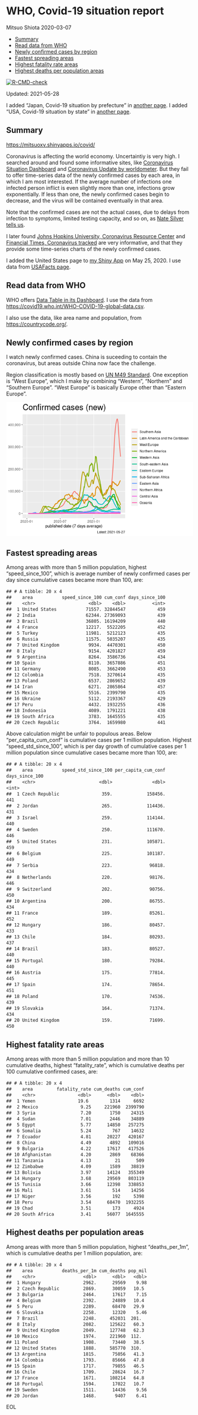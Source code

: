 WHO, Covid-19 situation report
================
Mitsuo Shiota
2020-03-07

-   [Summary](#summary)
-   [Read data from WHO](#read-data-from-who)
-   [Newly confirmed cases by region](#newly-confirmed-cases-by-region)
-   [Fastest spreading areas](#fastest-spreading-areas)
-   [Highest fatality rate areas](#highest-fatality-rate-areas)
-   [Highest deaths per population
    areas](#highest-deaths-per-population-areas)

<!-- badges: start -->

[![R-CMD-check](https://github.com/mitsuoxv/covid/workflows/R-CMD-check/badge.svg)](https://github.com/mitsuoxv/covid/actions)
<!-- badges: end -->

Updated: 2021-05-28

I added “Japan, Covid-19 situation by prefecture” in [another
page](Japan.md). I added “USA, Covid-19 situation by state” in [another
page](USA.md).

## Summary

<https://mitsuoxv.shinyapps.io/covid/>

Coronavirus is affecting the world economy. Uncertaintiy is very high. I
searched around and found some informative sites, like [Coronavirus
Situation
Dashboard](https://who.maps.arcgis.com/apps/opsdashboard/index.html#/c88e37cfc43b4ed3baf977d77e4a0667)
and [Coronavirus Update by
worldometer](https://www.worldometers.info/coronavirus/). But they fail
to offer time-series data of the newly confirmed cases by each area, in
which I am most interested. If the average number of infections one
infected person inflict is even slightly more than one, infections grow
exponentially. If less than one, the newly confirmed cases begin to
decrease, and the virus will be contained eventually in that area.

Note that the confirmed cases are not the actual cases, due to delays
from infection to symptoms, limited testing capacity, and so on, as
[Nate Silver tells
us](https://fivethirtyeight.com/features/coronavirus-case-counts-are-meaningless/).

I later found [Johns Hopkins University, Coronavirus Resource
Center](https://coronavirus.jhu.edu/) and [Financial Times, Coronavirus
tracked](https://www.ft.com/content/a26fbf7e-48f8-11ea-aeb3-955839e06441)
are very informative, and that they provide some time-series charts of
the newly confirmed cases.

I added the United States page to [my Shiny
App](https://mitsuoxv.shinyapps.io/covid/) on May 25, 2020. I use data
from [USAFacts
page](https://usafacts.org/visualizations/coronavirus-covid-19-spread-map/).

## Read data from WHO

WHO offers [Data Table in its Dashboard](https://covid19.who.int/table).
I use the data from
<https://covid19.who.int/WHO-COVID-19-global-data.csv>.

I also use the data, like area name and population, from
<https://countrycode.org/>.

## Newly confirmed cases by region

I watch newly confirmed cases. China is suceeding to contain the
coronavirus, but areas outside China now face the challenge.

Region classification is mostly based on [UN M49
Standard](https://unstats.un.org/unsd/methodology/m49/). One exception
is “West Europe”, which I make by combining “Western”, “Northern” and
“Southern Europe”. “West Europe” is basically Europe other than “Eastern
Europe”.

![](README_files/figure-gfm/chart-1.png)<!-- -->

## Fastest spreading areas

Among areas with more than 5 million population, highest
“speed\_since\_100”, which is average number of newly confirmed cases
per day since cumulative cases became more than 100, are:

    ## # A tibble: 20 x 4
    ##    area           speed_since_100 cum_conf days_since_100
    ##    <chr>                    <dbl>    <dbl>          <int>
    ##  1 United States           71557. 32844547            459
    ##  2 India                   62344. 27369093            439
    ##  3 Brazil                  36805. 16194209            440
    ##  4 France                  12217.  5522205            452
    ##  5 Turkey                  11981.  5212123            435
    ##  6 Russia                  11575.  5035207            435
    ##  7 United Kingdom           9934.  4470301            450
    ##  8 Italy                    9154.  4201827            459
    ##  9 Argentina                8264.  3586736            434
    ## 10 Spain                    8110.  3657886            451
    ## 11 Germany                  8085.  3662490            453
    ## 12 Colombia                 7518.  3270614            435
    ## 13 Poland                   6537.  2869652            439
    ## 14 Iran                     6271.  2865864            457
    ## 15 Mexico                   5516.  2399790            435
    ## 16 Ukraine                  5112.  2193367            429
    ## 17 Peru                     4432.  1932255            436
    ## 18 Indonesia                4089.  1791221            438
    ## 19 South Africa             3783.  1645555            435
    ## 20 Czech Republic           3764.  1659980            441

Above calculation might be unfair to populous areas. Below
“per\_capita\_cum\_conf” is cumulative cases per 1 million population.
Highest “speed\_std\_since\_100”, which is per day growth of cumulative
cases per 1 million population since cumulative cases became more than
100, are:

    ## # A tibble: 20 x 4
    ##    area           speed_std_since_100 per_capita_cum_conf days_since_100
    ##    <chr>                        <dbl>               <dbl>          <int>
    ##  1 Czech Republic                359.             158456.            441
    ##  2 Jordan                        265.             114436.            431
    ##  3 Israel                        259.             114144.            440
    ##  4 Sweden                        250.             111670.            446
    ##  5 United States                 231.             105871.            459
    ##  6 Belgium                       225.             101187.            449
    ##  7 Serbia                        223.              96818.            434
    ##  8 Netherlands                   220.              98176.            446
    ##  9 Switzerland                   202.              90756.            450
    ## 10 Argentina                     200.              86755.            434
    ## 11 France                        189.              85261.            452
    ## 12 Hungary                       186.              80457.            433
    ## 13 Chile                         184.              80293.            437
    ## 14 Brazil                        183.              80527.            440
    ## 15 Portugal                      180.              79284.            440
    ## 16 Austria                       175.              77814.            445
    ## 17 Spain                         174.              78654.            451
    ## 18 Poland                        170.              74536.            439
    ## 19 Slovakia                      164.              71374.            434
    ## 20 United Kingdom                159.              71699.            450

## Highest fatality rate areas

Among areas with more than 5 million population and more than 10
cumulative deaths, highest “fatality\_rate”, which is cumulative deaths
per 100 cumulative confirmed cases, are:

    ## # A tibble: 20 x 4
    ##    area         fatality_rate cum_deaths cum_conf
    ##    <chr>                <dbl>      <dbl>    <dbl>
    ##  1 Yemen                19.6        1314     6692
    ##  2 Mexico                9.25     221960  2399790
    ##  3 Syria                 7.20       1750    24315
    ##  4 Sudan                 7.01       2446    34889
    ##  5 Egypt                 5.77      14850   257275
    ##  6 Somalia               5.24        767    14632
    ##  7 Ecuador               4.81      20227   420167
    ##  8 China                 4.49       4892   109016
    ##  9 Bulgaria              4.22      17617   417526
    ## 10 Afghanistan           4.20       2869    68366
    ## 11 Tanzania              4.13         21      509
    ## 12 Zimbabwe              4.09       1589    38819
    ## 13 Bolivia               3.97      14124   355349
    ## 14 Hungary               3.68      29569   803119
    ## 15 Tunisia               3.66      12398   338853
    ## 16 Mali                  3.61        514    14256
    ## 17 Niger                 3.56        192     5398
    ## 18 Peru                  3.54      68470  1932255
    ## 19 Chad                  3.51        173     4924
    ## 20 South Africa          3.41      56077  1645555

## Highest deaths per population areas

Among areas with more than 5 million population, highest
“deaths\_per\_1m”, which is cumulative deaths per 1 million population,
are:

    ## # A tibble: 20 x 4
    ##    area           deaths_per_1m cum_deaths pop_mil
    ##    <chr>                  <dbl>      <dbl>   <dbl>
    ##  1 Hungary                2962.      29569    9.98
    ##  2 Czech Republic         2869.      30059   10.5 
    ##  3 Bulgaria               2464.      17617    7.15
    ##  4 Belgium                2392.      24889   10.4 
    ##  5 Peru                   2289.      68470   29.9 
    ##  6 Slovakia               2258.      12320    5.46
    ##  7 Brazil                 2248.     452031  201.  
    ##  8 Italy                  2082.     125622   60.3 
    ##  9 United Kingdom         2049.     127748   62.3 
    ## 10 Mexico                 1974.     221960  112.  
    ## 11 Poland                 1908.      73440   38.5 
    ## 12 United States          1888.     585770  310.  
    ## 13 Argentina              1815.      75056   41.3 
    ## 14 Colombia               1793.      85666   47.8 
    ## 15 Spain                  1717.      79855   46.5 
    ## 16 Chile                  1709.      28624   16.7 
    ## 17 France                 1671.     108214   64.8 
    ## 18 Portugal               1594.      17022   10.7 
    ## 19 Sweden                 1511.      14436    9.56
    ## 20 Jordan                 1468.       9407    6.41

EOL

